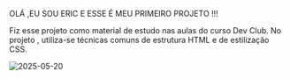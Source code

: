   OLÁ ,EU SOU ERIC E ESSE É MEU PRIMEIRO PROJETO !!!

 
  
  Fiz esse projeto como material de estudo nas aulas do curso Dev Club. 
  No projeto , utiliza-se técnicas comuns de estrutura HTML e de estilização CSS.
  
  ![2025-05-20](https://github.com/user-attachments/assets/c9524b08-8a77-4463-a4d0-e6f4382bf9c1)
